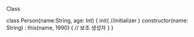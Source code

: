 Class


class Person(name:String, age: Int) {
  init{
    //initializer
  }
  constructor(name: String) : this(name, 1990) {
  // 보조 생성자
  }
}


